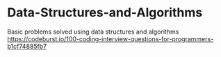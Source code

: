 # Data-Structures-and-Algorithms
Basic problems solved using data structures and algorithms
https://codeburst.io/100-coding-interview-questions-for-programmers-b1cf74885fb7
